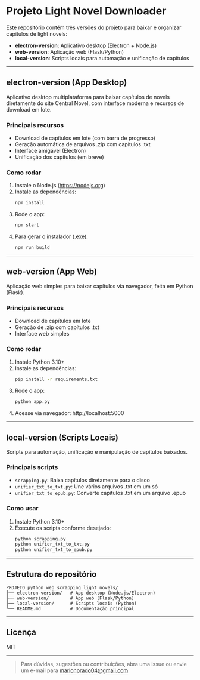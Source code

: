 # Projeto Light Novel Downloader

Este repositório contém três versões do projeto para baixar e organizar capítulos de light novels:

- **electron-version**: Aplicativo desktop (Electron + Node.js)
- **web-version**: Aplicação web (Flask/Python)
- **local-version**: Scripts locais para automação e unificação de capítulos

---

## electron-version (App Desktop)

Aplicativo desktop multiplataforma para baixar capítulos de novels diretamente do site Central Novel, com interface moderna e recursos de download em lote.

### Principais recursos
- Download de capítulos em lote (com barra de progresso)
- Geração automática de arquivos .zip com capítulos .txt
- Interface amigável (Electron)
- Unificação dos capítulos (em breve)

### Como rodar
1. Instale o Node.js (https://nodejs.org)
2. Instale as dependências:
   ```sh
   npm install
   ```
3. Rode o app:
   ```sh
   npm start
   ```
4. Para gerar o instalador (.exe):
   ```sh
   npm run build
   ```

---

## web-version (App Web)

Aplicação web simples para baixar capítulos via navegador, feita em Python (Flask).

### Principais recursos
- Download de capítulos em lote
- Geração de .zip com capítulos .txt
- Interface web simples

### Como rodar
1. Instale Python 3.10+
2. Instale as dependências:
   ```sh
   pip install -r requirements.txt
   ```
3. Rode o app:
   ```sh
   python app.py
   ```
4. Acesse via navegador: http://localhost:5000

---

## local-version (Scripts Locais)

Scripts para automação, unificação e manipulação de capítulos baixados.

### Principais scripts
- `scrapping.py`: Baixa capítulos diretamente para o disco
- `unifier_txt_to_txt.py`: Une vários arquivos .txt em um só
- `unifier_txt_to_epub.py`: Converte capítulos .txt em um arquivo .epub

### Como usar
1. Instale Python 3.10+
2. Execute os scripts conforme desejado:
   ```sh
   python scrapping.py
   python unifier_txt_to_txt.py
   python unifier_txt_to_epub.py
   ```

---

## Estrutura do repositório

```
PROJETO_python_web_scrapping_light_novels/
├── electron-version/   # App desktop (Node.js/Electron)
├── web-version/        # App web (Flask/Python)
├── local-version/      # Scripts locais (Python)
└── README.md           # Documentação principal
```

---

## Licença
MIT

---

> Para dúvidas, sugestões ou contribuições, abra uma issue ou envie um e-mail para marlonprado04@gmail.com
